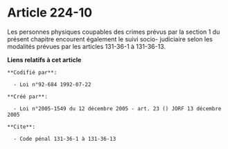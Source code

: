 # Article 224-10

Les personnes physiques coupables des crimes prévus par la section 1 du présent chapitre encourent également le suivi socio-
judiciaire selon les modalités prévues par les articles 131-36-1 à 131-36-13.

**Liens relatifs à cet article**

	**Codifié par**:

	  - Loi n°92-684 1992-07-22

	**Créé par**:

	  - Loi n°2005-1549 du 12 décembre 2005 - art. 23 () JORF 13 décembre 2005

	**Cite**:

	  - Code pénal 131-36-1 à 131-36-13
